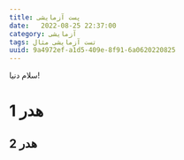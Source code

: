 ```yaml
---
title: پست آزمایشی
date:   2022-08-25 22:37:00
category: آزمایشی
tags: تست آزمایشی مثال
uuid: 9a4972ef-a1d5-409e-8f91-6a0620220825
---
```


سلام دنیا!

# هدر 1

## هدر 2